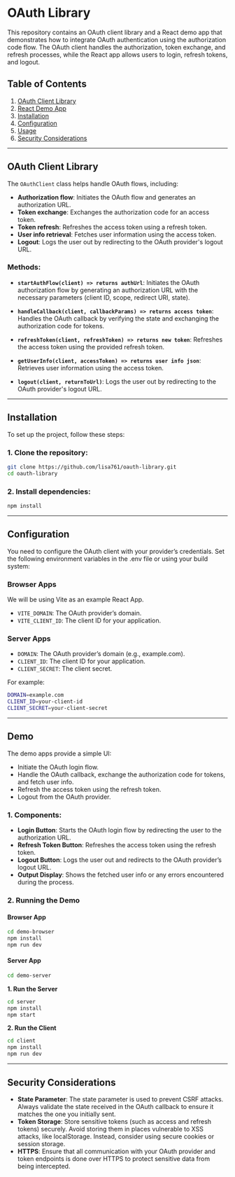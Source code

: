 # OAuth Library

This repository contains an OAuth client library and a React demo app that demonstrates how to integrate OAuth authentication using the authorization code flow. The OAuth client handles the authorization, token exchange, and refresh processes, while the React app allows users to login, refresh tokens, and logout.

## Table of Contents
1. [OAuth Client Library](#oauth-client-library)
2. [React Demo App](#react-demo-app)
3. [Installation](#installation)
4. [Configuration](#configuration)
5. [Usage](#usage)
6. [Security Considerations](#security-considerations)

---

## OAuth Client Library

The `OAuthClient` class helps handle OAuth flows, including:
- **Authorization flow**: Initiates the OAuth flow and generates an authorization URL.
- **Token exchange**: Exchanges the authorization code for an access token.
- **Token refresh**: Refreshes the access token using a refresh token.
- **User info retrieval**: Fetches user information using the access token.
- **Logout**: Logs the user out by redirecting to the OAuth provider's logout URL.

### Methods:

- **`startAuthFlow(client) => returns authUrl`**: Initiates the OAuth authorization flow by generating an authorization URL with the necessary parameters (client ID, scope, redirect URI, state).

- **`handleCallback(client, callbackParams) => returns access token`**: Handles the OAuth callback by verifying the state and exchanging the authorization code for tokens.
- **`refreshToken(client, refreshToken) => returns new token`**: Refreshes the access token using the provided refresh token.
- **`getUserInfo(client, accessToken) => returns user info json`**: Retrieves user information using the access token.
- **`logout(client, returnToUrl)`**: Logs the user out by redirecting to the OAuth provider's logout URL.

---

## Installation

To set up the project, follow these steps:

### 1. Clone the repository:
```bash
git clone https://github.com/lisa761/oauth-library.git
cd oauth-library
```

### 2. Install dependencies:
```bash
npm install
```

---

## Configuration
You need to configure the OAuth client with your provider’s credentials. Set the following environment variables in the .env file or using your build system:

### Browser Apps
We will be using Vite as an example React App.
- `VITE_DOMAIN`: The OAuth provider’s domain.
- `VITE_CLIENT_ID`: The client ID for your application.

### Server Apps
- `DOMAIN`: The OAuth provider’s domain (e.g., example.com).
- `CLIENT_ID`: The client ID for your application.
- `CLIENT_SECRET`: The client secret.

For example:
```bash
DOMAIN=example.com
CLIENT_ID=your-client-id
CLIENT_SECRET=your-client-secret
```

---

## Demo

The demo apps provide a simple UI:
- Initiate the OAuth login flow.
- Handle the OAuth callback, exchange the authorization code for tokens, and fetch user info.
- Refresh the access token using the refresh token.
- Logout from the OAuth provider.

### 1. Components:
- **Login Button**: Starts the OAuth login flow by redirecting the user to the authorization URL.
- **Refresh Token Button**: Refreshes the access token using the refresh token.
- **Logout Button**: Logs the user out and redirects to the OAuth provider’s logout URL.
- **Output Display**: Shows the fetched user info or any errors encountered during the process.

### 2. Running the Demo

#### Browser App
```bash
cd demo-browser
npm install
npm run dev
```

#### Server App
```bash
cd demo-server
```

**1. Run the Server**
```bash
cd server
npm install
npm start
```

**2. Run the Client**
```bash
cd client
npm install
npm run dev
```

---

## Security Considerations

- **State Parameter**: The state parameter is used to prevent CSRF attacks. Always validate the state received in the OAuth callback to ensure it matches the one you initially sent.
- **Token Storage**: Store sensitive tokens (such as access and refresh tokens) securely. Avoid storing them in places vulnerable to XSS attacks, like localStorage. Instead, consider using secure cookies or session storage.
- **HTTPS**: Ensure that all communication with your OAuth provider and token endpoints is done over HTTPS to protect sensitive data from being intercepted.

